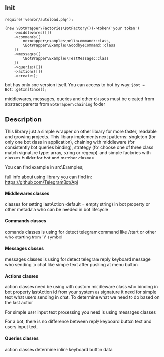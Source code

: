 ## **Init**

```
require('vendor/autoload.php');

(new \BotWrapper\Factories\BotFactory())->token('your token')
    ->middlewares([])
    ->commands([
        BotWrapper\Examples\HelloCommand::class,
        \BotWrapper\Examples\GoodbyeCommand::class
    ])
    ->messages([
        \BotWrapper\Examples\TestMessage::class
    ])
    ->queries([])
    ->actions([])
    ->create();
 ```

bot has only one version itself. You can access to bot by way: `$bot = Bot::getInstance();`

middlewares, messages, queries and other classes must be created from abstract parents from `BotWrapper\Chaining` folder

## **Description**

This library just a simple wrapper on other library for more faster, readable and growing projects. 
This library implements next patterns: singleton (for only one bot class in application), chaining with middleware 
(for consistently bot queries binding), strategy (for choose one of three class match signature type: array, string or regexp),
and simple factories with classes builder for bot and matcher classes.

You can find example in src\Examples;

full info about using library you can find in: https://github.com/TelegramBot/Api

#### **Middlewares classes**

classes for setting lastAction (default = empty string) in bot property or other metadata who can be needed in bot lifecycle

#### **Commands classes**

comands classes is using for detect telegram command like /start or other who starting from '\\' symbol

#### **Messages classes**

messages classes is using for detect telegram reply keyboard message who sending to chat like simple text after pushing at menu button

#### **Actions classes**

action classes need be using with custom middleware class who binding in bot property lastAction id from your system as signature
it need for simple text what users sending in chat. To determine what we need to do based on the last action

For simple user input text processing you need is using messages classes

For a bot, there is no difference between reply keyboard button text and users input text.

#### **Queries classes**

action classes determine inline keyboard button data